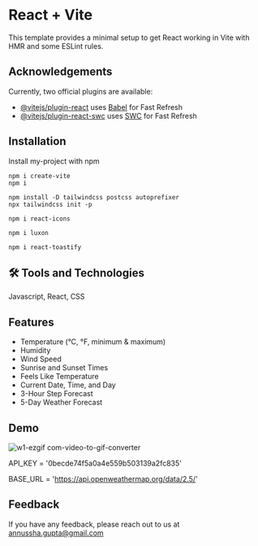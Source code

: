 # React + Vite
This template provides a minimal setup to get React working in Vite with HMR and some ESLint rules.


## Acknowledgements
Currently, two official plugins are available:

- [@vitejs/plugin-react](https://github.com/vitejs/vite-plugin-react/blob/main/packages/plugin-react/README.md) uses [Babel](https://babeljs.io/) for Fast Refresh
- [@vitejs/plugin-react-swc](https://github.com/vitejs/vite-plugin-react-swc) uses [SWC](https://swc.rs/) for Fast Refresh


## Installation

Install my-project with npm

```
npm i create-vite
npm i

npm install -D tailwindcss postcss autoprefixer
npx tailwindcss init -p

npm i react-icons

npm i luxon

npm i react-toastify
```


## 🛠 Tools and Technologies
Javascript, React, CSS


## Features

- Temperature (°C, °F, minimum & maximum)
- Humidity
- Wind Speed
- Sunrise and Sunset Times
- Feels Like Temperature
- Current Date, Time, and Day
- 3-Hour Step Forecast
- 5-Day Weather Forecast


## Demo
![w1-ezgif com-video-to-gif-converter](https://github.com/user-attachments/assets/bb3adc4a-55e8-43a8-98c2-777bfa9be1f7)

API_KEY = '0becde74f5a0a4e559b503139a2fc835'

BASE_URL = 'https://api.openweathermap.org/data/2.5/'


## Feedback

If you have any feedback, please reach out to us at annussha.gupta@gmail.com
